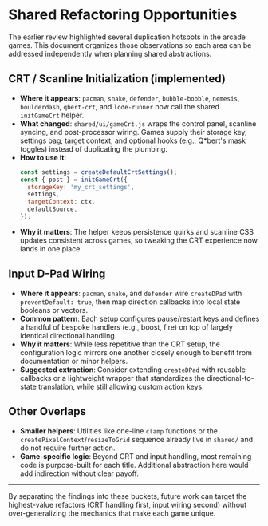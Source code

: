 # Shared Refactoring Opportunities

The earlier review highlighted several duplication hotspots in the arcade games. This document organizes those observations so each area can be addressed independently when planning shared abstractions.

## CRT / Scanline Initialization (implemented)

- **Where it appears**: `pacman`, `snake`, `defender`, `bubble-bobble`, `nemesis`, `boulderdash`, `qbert-crt`, and `lode-runner` now call the shared `initGameCrt` helper.
- **What changed**: `shared/ui/gameCrt.js` wraps the control panel, scanline syncing, and post-processor wiring. Games supply their storage key, settings bag, target context, and optional hooks (e.g., Q*bert's mask toggles) instead of duplicating the plumbing.
- **How to use it**:
  ```js
  const settings = createDefaultCrtSettings();
  const { post } = initGameCrt({
    storageKey: 'my_crt_settings',
    settings,
    targetContext: ctx,
    defaultSource,
  });
  ```
- **Why it matters**: The helper keeps persistence quirks and scanline CSS updates consistent across games, so tweaking the CRT experience now lands in one place.

## Input D-Pad Wiring

- **Where it appears**: `pacman`, `snake`, and `defender` wire `createDPad` with `preventDefault: true`, then map direction callbacks into local state booleans or vectors.
- **Common pattern**: Each setup configures pause/restart keys and defines a handful of bespoke handlers (e.g., boost, fire) on top of largely identical directional handling.
- **Why it matters**: While less repetitive than the CRT setup, the configuration logic mirrors one another closely enough to benefit from documentation or minor helpers.
- **Suggested extraction**: Consider extending `createDPad` with reusable callbacks or a lightweight wrapper that standardizes the directional-to-state translation, while still allowing custom action keys.

## Other Overlaps

- **Smaller helpers**: Utilities like one-line `clamp` functions or the `createPixelContext`/`resizeToGrid` sequence already live in `shared/` and do not require further action.
- **Game-specific logic**: Beyond CRT and input handling, most remaining code is purpose-built for each title. Additional abstraction here would add indirection without clear payoff.

---

By separating the findings into these buckets, future work can target the highest-value refactors (CRT handling first, input wiring second) without over-generalizing the mechanics that make each game unique.
